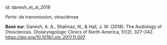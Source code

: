 _id_: danesh_et_al_2018

_Perte_: de transmission, otosclérose

__Basé sur__: Danesh, A. A., Shahnaz, N., & Hall, J. W. (2018). The Audiology of Otosclerosis. Otolaryngologic Clinics of North America, 51(2), 327–342. https://doi.org/10.1016/j.otc.2017.11.007
